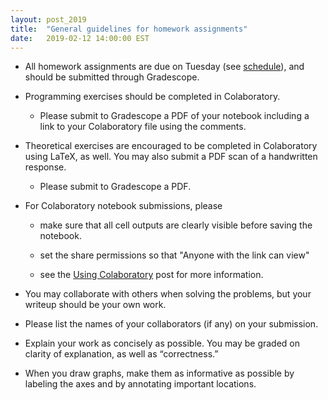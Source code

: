 ```yaml
---
layout: post_2019
title:  "General guidelines for homework assignments"
date:   2019-02-12 14:00:00 EST
---
```


- All homework assignments are due on Tuesday (see [schedule](http://cos485.github.io/2019/schedule/)), and should be submitted through Gradescope.  

- Programming exercises should be completed in Colaboratory.  

  - Please submit to Gradescope a PDF of your notebook including a link to your Colaboratory file using the comments.

- Theoretical exercises are encouraged to be completed in Colaboratory using LaTeX, as well. You may also submit a PDF scan of a handwritten response.

  - Please submit to Gradescope a PDF.
  
- For Colaboratory notebook submissions, please
 
  - make sure that all cell outputs are clearly visible before saving the notebook.
  
  - set the share permissions so that "Anyone with the link can view"
  
  - see the [Using Colaboratory](https://cos485.github.io/2019/02/12/using-colaboratory.html) post for more information.

- You may collaborate with others when solving the problems, but your writeup should be your own work.

- Please list the names of your collaborators (if any) on your submission.

- Explain your work as concisely as possible. You may be graded on clarity of explanation, as well as “correctness.”

- When you draw graphs, make them as informative as possible by labeling the axes and by annotating important locations.

